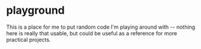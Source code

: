 # playground

This is a place for me to put random code I'm playing around with -- nothing here is really that usable, but could be useful as a reference for more practical projects.
